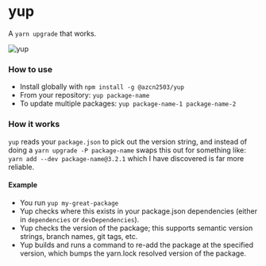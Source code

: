 # yup

A `yarn upgrade` that works.

![yup](https://media.giphy.com/media/3sZlRwZfxAI8g/source.gif)

### How to use

- Install globally with `npm install -g @azcn2503/yup`
- From your repository: `yup package-name`
- To update multiple packages: `yup package-name-1 package-name-2`

### How it works

`yup` reads your `package.json` to pick out the version string, and instead of doing a `yarn upgrade -P package-name` swaps this out for something like: `yarn add --dev package-name@3.2.1` which I have discovered is far more reliable.

#### Example

- You run `yup my-great-package`
- Yup checks where this exists in your package.json dependencies (either in `dependencies` or `devDependencies`).
- Yup checks the version of the package; this supports semantic version strings, branch names, git tags, etc.
- Yup builds and runs a command to re-add the package at the specified version, which bumps the yarn.lock resolved version of the package.
